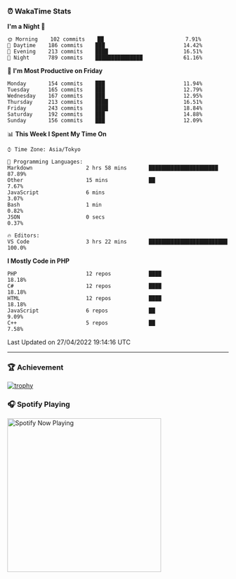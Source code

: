 ### ⏰ WakaTime Stats


<!--START_SECTION:waka-->
**I'm a Night 🦉** 

```text
🌞 Morning    102 commits    ██                          7.91% 
🌆 Daytime    186 commits    ███                         14.42% 
🌃 Evening    213 commits    ████                        16.51% 
🌙 Night      789 commits    ███████████████             61.16%

```
📅 **I'm Most Productive on Friday** 

```text
Monday       154 commits    ███                         11.94% 
Tuesday      165 commits    ███                         12.79% 
Wednesday    167 commits    ███                         12.95% 
Thursday     213 commits    ████                        16.51% 
Friday       243 commits    ████                        18.84% 
Saturday     192 commits    ███                         14.88% 
Sunday       156 commits    ███                         12.09%

```


📊 **This Week I Spent My Time On** 

```text
⌚︎ Time Zone: Asia/Tokyo

💬 Programming Languages: 
Markdown                 2 hrs 58 mins       ██████████████████████      87.89% 
Other                    15 mins             ██                          7.67% 
JavaScript               6 mins                                          3.07% 
Bash                     1 min                                           0.82% 
JSON                     0 secs                                          0.37%

🔥 Editors: 
VS Code                  3 hrs 22 mins       █████████████████████████   100.0%

```

**I Mostly Code in PHP** 

```text
PHP                      12 repos            ████                        18.18% 
C#                       12 repos            ████                        18.18% 
HTML                     12 repos            ████                        18.18% 
JavaScript               6 repos             ██                          9.09% 
C++                      5 repos             ██                          7.58%

```



 Last Updated on 27/04/2022 19:14:16 UTC
<!--END_SECTION:waka-->

---

### 🏆 Achievement

[![trophy](https://github-profile-trophy.vercel.app/?username=Slime-hatena&theme=flat&no-bg=true&no-frame=true&column=8)](https://github.com/ryo-ma/github-profile-trophy)

### 🎧 Spotify Playing

[<img src="https://spotify-now-playing-slime-hatena.vercel.app/api/spotify-playing" alt="Spotify Now Playing" width="350" />](https://open.spotify.com/user/slime_hatena)

<!--
**Slime-hatena/Slime-hatena** is a ✨ _special_ ✨ repository because its `README.md` (this file) appears on your GitHub profile.

Here are some ideas to get you started:

- 🔭 I’m currently working on ...
- 🌱 I’m currently learning ...
- 👯 I’m looking to collaborate on ...
- 🤔 I’m looking for help with ...
- 💬 Ask me about ...
- 📫 How to reach me: ...
- 😄 Pronouns: ...
- ⚡ Fun fact: ...
-->
